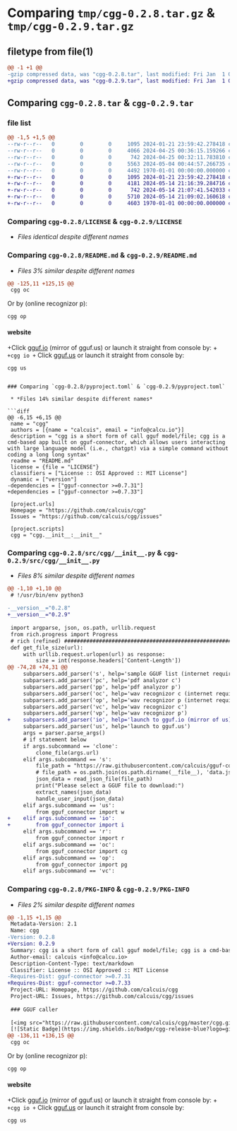 # Comparing `tmp/cgg-0.2.8.tar.gz` & `tmp/cgg-0.2.9.tar.gz`

## filetype from file(1)

```diff
@@ -1 +1 @@
-gzip compressed data, was "cgg-0.2.8.tar", last modified: Fri Jan  1 00:00:00 2016, max compression
+gzip compressed data, was "cgg-0.2.9.tar", last modified: Fri Jan  1 00:00:00 2016, max compression
```

## Comparing `cgg-0.2.8.tar` & `cgg-0.2.9.tar`

### file list

```diff
@@ -1,5 +1,5 @@
--rw-r--r--   0        0        0     1095 2024-01-21 23:59:42.278418 cgg-0.2.8/LICENSE
--rw-r--r--   0        0        0     4066 2024-04-25 00:36:15.159266 cgg-0.2.8/README.md
--rw-r--r--   0        0        0      742 2024-04-25 00:32:11.783810 cgg-0.2.8/pyproject.toml
--rw-r--r--   0        0        0     5563 2024-05-04 00:44:57.266735 cgg-0.2.8/src/cgg/__init__.py
--rw-r--r--   0        0        0     4492 1970-01-01 00:00:00.000000 cgg-0.2.8/PKG-INFO
+-rw-r--r--   0        0        0     1095 2024-01-21 23:59:42.278418 cgg-0.2.9/LICENSE
+-rw-r--r--   0        0        0     4181 2024-05-14 21:16:39.284716 cgg-0.2.9/README.md
+-rw-r--r--   0        0        0      742 2024-05-14 21:07:41.542033 cgg-0.2.9/pyproject.toml
+-rw-r--r--   0        0        0     5710 2024-05-14 21:09:02.160618 cgg-0.2.9/src/cgg/__init__.py
+-rw-r--r--   0        0        0     4603 1970-01-01 00:00:00.000000 cgg-0.2.9/PKG-INFO
```

### Comparing `cgg-0.2.8/LICENSE` & `cgg-0.2.9/LICENSE`

 * *Files identical despite different names*

### Comparing `cgg-0.2.8/README.md` & `cgg-0.2.9/README.md`

 * *Files 3% similar despite different names*

```diff
@@ -125,11 +125,15 @@
 cgg oc
 ```
 Or by (online recognizor p):
 ```
 cgg op
 ```
 #### website
+Click [gguf.io](https://www.gguf.io) (mirror of gguf.us) or launch it straight from console by:
+```
+cgg io
+```
 Click [gguf.us](https://gguf.us) or launch it straight from console by:
 ```
 cgg us
 ```
```

### Comparing `cgg-0.2.8/pyproject.toml` & `cgg-0.2.9/pyproject.toml`

 * *Files 14% similar despite different names*

```diff
@@ -6,15 +6,15 @@
 name = "cgg"
 authors = [{name = "calcuis", email = "info@calcu.io"}]
 description = "cgg is a short form of call gguf model/file; cgg is a cmd-based app built on gguf-connector, which allows users interacting with large language model (i.e., chatgpt) via a simple command without coding a long long syntax"
 readme = "README.md"
 license = {file = "LICENSE"}
 classifiers = ["License :: OSI Approved :: MIT License"]
 dynamic = ["version"]
-dependencies = ["gguf-connector >=0.7.31"]
+dependencies = ["gguf-connector >=0.7.33"]
 
 [project.urls]
 Homepage = "https://github.com/calcuis/cgg"
 Issues = "https://github.com/calcuis/cgg/issues"
 
 [project.scripts]
 cgg = "cgg.__init__:__init__"
```

### Comparing `cgg-0.2.8/src/cgg/__init__.py` & `cgg-0.2.9/src/cgg/__init__.py`

 * *Files 8% similar despite different names*

```diff
@@ -1,10 +1,10 @@
 # !/usr/bin/env python3
 
-__version__="0.2.8"
+__version__="0.2.9"
 
 import argparse, json, os.path, urllib.request
 from rich.progress import Progress
 # rich (refined) #######################################################################
 def get_file_size(url):
     with urllib.request.urlopen(url) as response:
         size = int(response.headers['Content-Length'])
@@ -74,28 +74,31 @@
     subparsers.add_parser('s', help='sample GGUF list (internet required)')
     subparsers.add_parser('pc', help='pdf analyzor c')
     subparsers.add_parser('pp', help='pdf analyzor p')
     subparsers.add_parser('oc', help='wav recognizor c (internet required)')
     subparsers.add_parser('op', help='wav recognizor p (internet required)')
     subparsers.add_parser('vc', help='wav recognizor c')
     subparsers.add_parser('vp', help='wav recognizor p')
+    subparsers.add_parser('io', help='launch to gguf.io (mirror of us)')
     subparsers.add_parser('us', help='launch to gguf.us')
     args = parser.parse_args()
     # if statement below
     if args.subcommand == 'clone':
         clone_file(args.url)
     elif args.subcommand == 's':
         file_path = "https://raw.githubusercontent.com/calcuis/gguf-connector/main/src/gguf_connector/data.json"
         # file_path = os.path.join(os.path.dirname(__file__), 'data.json')
         json_data = read_json_file(file_path)
         print("Please select a GGUF file to download:")
         extract_names(json_data)
         handle_user_input(json_data)
     elif args.subcommand == 'us':
         from gguf_connector import w
+    elif args.subcommand == 'io':
+        from gguf_connector import i
     elif args.subcommand == 'r':
         from gguf_connector import r
     elif args.subcommand == 'oc':
         from gguf_connector import cg
     elif args.subcommand == 'op':
         from gguf_connector import pg
     elif args.subcommand == 'vc':
```

### Comparing `cgg-0.2.8/PKG-INFO` & `cgg-0.2.9/PKG-INFO`

 * *Files 2% similar despite different names*

```diff
@@ -1,15 +1,15 @@
 Metadata-Version: 2.1
 Name: cgg
-Version: 0.2.8
+Version: 0.2.9
 Summary: cgg is a short form of call gguf model/file; cgg is a cmd-based app built on gguf-connector, which allows users interacting with large language model (i.e., chatgpt) via a simple command without coding a long long syntax
 Author-email: calcuis <info@calcu.io>
 Description-Content-Type: text/markdown
 Classifier: License :: OSI Approved :: MIT License
-Requires-Dist: gguf-connector >=0.7.31
+Requires-Dist: gguf-connector >=0.7.33
 Project-URL: Homepage, https://github.com/calcuis/cgg
 Project-URL: Issues, https://github.com/calcuis/cgg/issues
 
 ### GGUF caller
 
 [<img src="https://raw.githubusercontent.com/calcuis/cgg/master/cgg.gif" width="128" height="128">](https://github.com/calcuis/cgg)
 [![Static Badge](https://img.shields.io/badge/cgg-release-blue?logo=github)](https://github.com/calcuis/cgg/releases)
@@ -136,11 +136,15 @@
 cgg oc
 ```
 Or by (online recognizor p):
 ```
 cgg op
 ```
 #### website
+Click [gguf.io](https://www.gguf.io) (mirror of gguf.us) or launch it straight from console by:
+```
+cgg io
+```
 Click [gguf.us](https://gguf.us) or launch it straight from console by:
 ```
 cgg us
 ```
```

